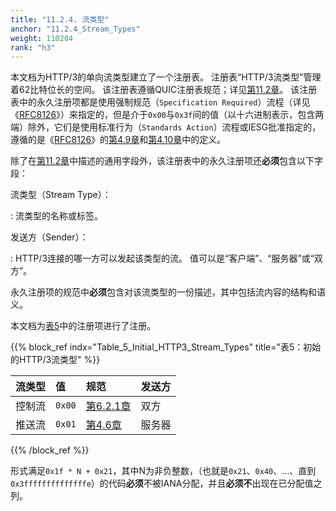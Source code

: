 ```yaml
---
title: "11.2.4. 流类型"
anchor: "11.2.4_Stream_Types"
weight: 110204
rank: "h3"
---
```


本文档为HTTP/3的单向流类型建立了一个注册表。
注册表“HTTP/3流类型”管理着62比特位长的空间。
该注册表遵循QUIC注册表规范；详见[第11.2章]()。
该注册表中的永久注册项都是使用强制规范（`Specification Required`）流程（详见《[RFC8126]()》）来指定的，但是介于`0x00`与`0x3f`间的值（以十六进制表示，包含两端）除外，它们是使用标准行为（`Standards Action`）流程或IESG批准指定的，遵循的是《[RFC8126]()》的[第4.9章]()和[第4.10章]()中的定义。

除了在[第11.2章]()中描述的通用字段外，该注册表中的永久注册项还**必须**包含以下字段：

流类型（Stream Type）：

:   流类型的名称或标签。

发送方（Sender）：

:   HTTP/3连接的哪一方可以发起该类型的流。
值可以是“客户端”、“服务器”或“双方”。

永久注册项的规范中**必须**包含对该流类型的一份描述，其中包括流内容的结构和语义。

本文档为[表5]()中的注册项进行了注册。

{{% block_ref
indx="Table_5_Initial_HTTP3_Stream_Types"
title="表5：初始的HTTP/3流类型" %}}

| 流类型 | 值      | 规范          | 发送方 |
|:----|:-------|:------------|:----|
| 控制流 | `0x00` | [第6.2.1章]() | 双方  |
| 推送流 | `0x01` | [第4.6章]()   | 服务器 |

{{% /block_ref %}}

形式满足`0x1f * N + 0x21`，其中N为非负整数，（也就是`0x21`、`0x40`、...、直到`0x3ffffffffffffffe`）的代码**必须**不被IANA分配，并且**必须不**出现在已分配值之列。
